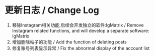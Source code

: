 # 更新日志 / Change Log

1. 移除Instagram相关功能,后续会开发独立的软件:IgMatrix / Remove Instagram related functions, and will develop a separate software: IgMatrix
2. 增加删除帖子的功能 / Add the function of deleting posts
3. 修复账号列表显示异常 / Fix the abnormal display of the account list
